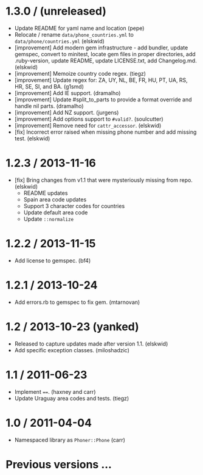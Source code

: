 # 1.3.0 / (unreleased)

* Update README for yaml name and location (pepe)
* Relocate / rename `data/phone_countries.yml` to `data/phone/countries.yml` (elskwid)
* [improvement] Add modern gem infrastructure - add bundler, update gemspec, convert to minitest, locate gem files in proper directories, add .ruby-version, update README, update LICENSE.txt, add Changelog.md. (elskwid)
* [improvement] Memoize country code regex. (tiegz)
* [improvement] Update regex for: ZA, UY, NL, BE, FR, HU, PT, UA, RS, HR, SE, SI, and BA. (g1smd)
* [improvement] Add IE support. (dramalho)
* [improvement] Update #split_to_parts to provide a format override and handle nil parts. (dramalho)
* [improvement] Add NZ support. (jurgens)
* [improvement] Add options support to `#valid?`. (soulcutter)
* [improvement] Remove need for `cattr_accessor`. (elskwid)
* [fix] Incorrect error raised when missing phone number and add missing test. (elskwid)

# 1.2.3 / 2013-11-16

* [fix] Bring changes from v1.1 that were mysteriously missing from repo. (elskwid)
  - README updates
  - Spain area code updates
  - Support 3 character codes for countries
  - Update default area code
  - Update `::normalize`

# 1.2.2 / 2013-11-15

* Add license to gemspec. (bf4)

# 1.2.1 / 2013-10-24

* Add errors.rb to gemspec to fix gem. (mtarnovan)

#  1.2 / 2013-10-23 (yanked)

* Released to capture updates made after version 1.1. (elskwid)
* Add specific exception classes. (miloshadzic)

# 1.1 / 2011-06-23

* Implement `==`. (haxney and carr)
* Update Uraguay area codes and tests. (tiegz)

# 1.0 / 2011-04-04

* Namespaced library as `Phoner::Phone` (carr)

# Previous versions ...
